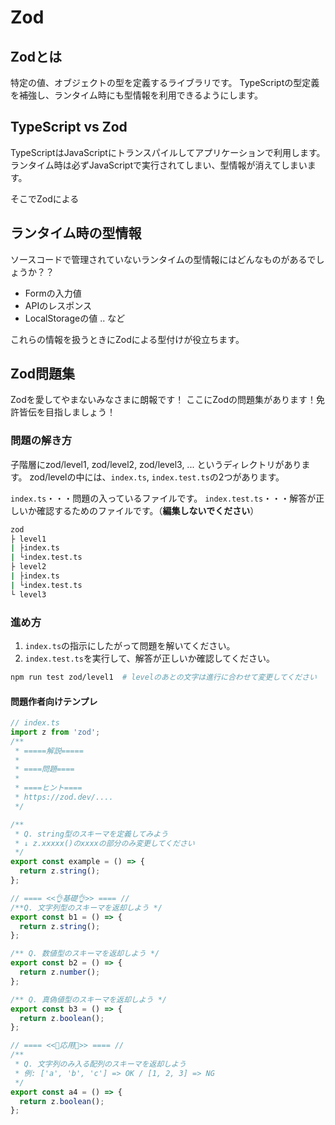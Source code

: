 # Zod

## Zodとは

特定の値、オブジェクトの型を定義するライブラリです。
TypeScriptの型定義を補強し、ランタイム時にも型情報を利用できるようにします。

## TypeScript vs Zod

TypeScriptはJavaScriptにトランスパイルしてアプリケーションで利用します。
ランタイム時は必ずJavaScriptで実行されてしまい、型情報が消えてしまいます。

そこでZodによる

## ランタイム時の型情報

ソースコードで管理されていないランタイムの型情報にはどんなものがあるでしょうか？？

- Formの入力値
- APIのレスポンス
- LocalStorageの値 .. など

これらの情報を扱うときにZodによる型付けが役立ちます。

## Zod問題集

Zodを愛してやまないみなさまに朗報です！
ここにZodの問題集があります！免許皆伝を目指しましょう！

### 問題の解き方

子階層にzod/level1, zod/level2, zod/level3, ... というディレクトリがあります。
zod/levelの中には、`index.ts`, `index.test.ts`の2つがあります。

`index.ts`・・・問題の入っているファイルです。
`index.test.ts`・・・解答が正しいか確認するためのファイルです。（**編集しないでください**）

```bash
zod
├ level1
| ├index.ts
| └index.test.ts
├ level2
| ├index.ts
| └index.test.ts
└ level3
```

### 進め方

1. `index.ts`の指示にしたがって問題を解いてください。
2. `index.test.ts`を実行して、解答が正しいか確認してください。

```bash
npm run test zod/level1  # levelのあとの文字は進行に合わせて変更してください
```

#### 問題作者向けテンプレ

``` ts
// index.ts
import z from 'zod';
/**
 * =====解説=====
 *
 * ====問題====
 *
 * ====ヒント====
 * https://zod.dev/....
 */

/**
 * Q. string型のスキーマを定義してみよう
 * ↓ z.xxxxx()のxxxxの部分のみ変更してください
 */
export const example = () => {
  return z.string();
};

// ==== <<👌基礎👌>> ==== //
/**Q. 文字列型のスキーマを返却しよう */
export const b1 = () => {
  return z.string();
};

/** Q. 数値型のスキーマを返却しよう */
export const b2 = () => {
  return z.number();
};

/** Q. 真偽値型のスキーマを返却しよう */
export const b3 = () => {
  return z.boolean();
};

// ==== <<🤯応用🤯>> ==== //
/**
 * Q. 文字列のみ入る配列のスキーマを返却しよう
 * 例: ['a', 'b', 'c'] => OK / [1, 2, 3] => NG
 */
export const a4 = () => {
  return z.boolean();
};

```
